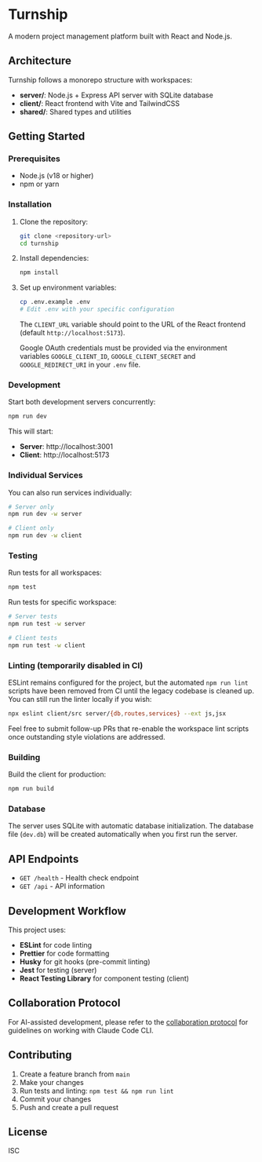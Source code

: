 # Turnship

A modern project management platform built with React and Node.js.

## Architecture

Turnship follows a monorepo structure with workspaces:

- **server/**: Node.js + Express API server with SQLite database
- **client/**: React frontend with Vite and TailwindCSS
- **shared/**: Shared types and utilities

## Getting Started

### Prerequisites

- Node.js (v18 or higher)
- npm or yarn

### Installation

1. Clone the repository:
   ```bash
   git clone <repository-url>
   cd turnship
   ```

2. Install dependencies:
   ```bash
   npm install
   ```

3. Set up environment variables:
   ```bash
   cp .env.example .env
   # Edit .env with your specific configuration
   ```
   The `CLIENT_URL` variable should point to the URL of the React
   frontend (default `http://localhost:5173`).

   Google OAuth credentials must be provided via the environment variables
   `GOOGLE_CLIENT_ID`, `GOOGLE_CLIENT_SECRET` and `GOOGLE_REDIRECT_URI` in
   your `.env` file.

### Development

Start both development servers concurrently:

```bash
npm run dev
```

This will start:
- **Server**: http://localhost:3001
- **Client**: http://localhost:5173

### Individual Services

You can also run services individually:

```bash
# Server only
npm run dev -w server

# Client only
npm run dev -w client
```

### Testing

Run tests for all workspaces:

```bash
npm test
```

Run tests for specific workspace:

```bash
# Server tests
npm run test -w server

# Client tests
npm run test -w client
```

### Linting (temporarily disabled in CI)

ESLint remains configured for the project, but the automated `npm run lint` scripts have been removed from CI until the legacy codebase is cleaned up.  You can still run the linter locally if you wish:

```bash
npx eslint client/src server/{db,routes,services} --ext js,jsx
```

Feel free to submit follow-up PRs that re-enable the workspace lint scripts once outstanding style violations are addressed.

### Building

Build the client for production:

```bash
npm run build
```

### Database

The server uses SQLite with automatic database initialization. The database file (`dev.db`) will be created automatically when you first run the server.

## API Endpoints

- `GET /health` - Health check endpoint
- `GET /api` - API information

## Development Workflow

This project uses:
- **ESLint** for code linting
- **Prettier** for code formatting
- **Husky** for git hooks (pre-commit linting)
- **Jest** for testing (server)
- **React Testing Library** for component testing (client)

## Collaboration Protocol

For AI-assisted development, please refer to the [collaboration protocol](./claude-cli-collaboration.md) for guidelines on working with Claude Code CLI.

## Contributing

1. Create a feature branch from `main`
2. Make your changes
3. Run tests and linting: `npm test && npm run lint`
4. Commit your changes
5. Push and create a pull request

## License
ISC
